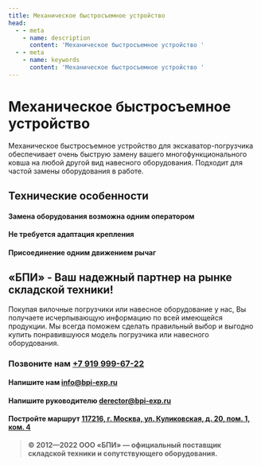 ```yaml
---
title: Механическое быстросъемное устройство
head:
  - - meta
    - name: description
      content: 'Механическое быстросъемное устройство '
  - - meta
    - name: keywords 
      content: 'Механическое быстросъемное устройство '
---
```


# Механическое быстросъемное устройство

Механическое быстросъемное устройство для экскаватор-погрузчика обеспечивает очень быструю замену вашего многофункционального ковша на любой другой вид навесного оборудования. Подходит для частой замены оборудования в работе.

## Технические особенности
#### Замена оборудования возможна одним оператором
#### Не требуется адаптация крепления
#### Присоединение одним движением рычаг


## «БПИ» - Ваш надежный партнер на рынке складской техники!

Покупая вилочные погрузчики или навесное оборудование у нас, Вы получаете исчерпывающую информацию по всей имеющейся продукции. Мы всегда поможем сделать правильный выбор и выгодно купить понравившуюся модель погрузчика или навесного оборудования.


### Позвоните нам <a href="tel:+79199996722">+7 919 999-67-22</a>

#### Напишите нам <a href="mailto:info@bpi-exp.ru">info@bpi-exp.ru</a>

#### Напишите руководителю <a href="mailto:derector@bpi-exp.ru">derector@bpi-exp.ru</a>

#### Постройте маршрут <a href="https://yandex.ru/maps/213/moscow/?from=api-maps&ll=37.560718%2C55.567506&mode=routes&origin=jsapi_2_1_79&rtext=~55.567988%2C37.560664&rtt=mt&ruri=~&z=19">117216, г. Москва, ул. Куликовская, д. 20, пом. 1, ком. 4</a>

> **© 2012—2022 ООО «БПИ» — официальный поставщик складской техники и сопутствующего оборудования.**
